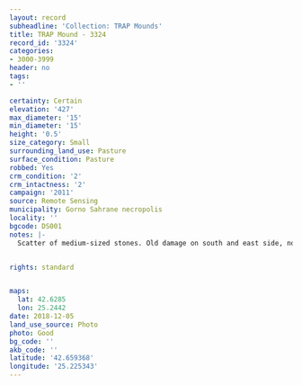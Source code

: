 ```yaml
---
layout: record
subheadline: 'Collection: TRAP Mounds'
title: TRAP Mound - 3324
record_id: '3324'
categories:
- 3000-3999
header: no
tags:
- ''

certainty: Certain
elevation: '427'
max_diameter: '15'
min_diameter: '15'
height: '0.5'
size_category: Small
surrounding_land_use: Pasture
surface_condition: Pasture
robbed: Yes
crm_condition: '2'
crm_intactness: '2'
campaign: '2011'
source: Remote Sensing
municipality: Gorno Sahrane necropolis
locality: ''
bgcode: DS001
notes: |-
  Scatter of medium-sized stones. Old damage on south and east side, nothing fresh however.


rights: standard


maps:
  lat: 42.6285
  lon: 25.2442
date: 2018-12-05
land_use_source: Photo
photo: Good
bg_code: ''
akb_code: ''
latitude: '42.659368'
longitude: '25.225343'
---
```

